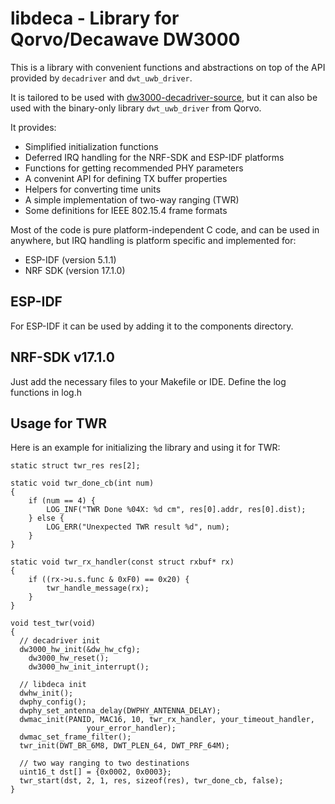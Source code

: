 # libdeca - Library for Qorvo/Decawave DW3000

This is a library with convenient functions and abstractions on top of the API provided by `decadriver` and `dwt_uwb_driver`.

It is tailored to be used with [dw3000-decadriver-source](https://github.com/br101/dw3000-decadriver-source), but it can also be used with the binary-only library `dwt_uwb_driver` from Qorvo.

It provides:
 * Simplified initialization functions
 * Deferred IRQ handling for the NRF-SDK and ESP-IDF platforms
 * Functions for getting recommended PHY parameters
 * A convenint API for defining TX buffer properties
 * Helpers for converting time units
 * A simple implementation of two-way ranging (TWR)
 * Some definitions for IEEE 802.15.4 frame formats

Most of the code is pure platform-independent C code, and can be used in anywhere, but IRQ handling is platform specific and implemented for:

 * ESP-IDF (version 5.1.1)
 * NRF SDK (version 17.1.0)

## ESP-IDF

For ESP-IDF it can be used by adding it to the components directory.

## NRF-SDK v17.1.0

Just add the necessary files to your Makefile or IDE. Define the log functions in log.h

## Usage for TWR

Here is an example for initializing the library and using it for TWR:

```
static struct twr_res res[2];

static void twr_done_cb(int num)
{
	if (num == 4) {
		LOG_INF("TWR Done %04X: %d cm", res[0].addr, res[0].dist);
	} else {
		LOG_ERR("Unexpected TWR result %d", num);
	}
}

static void twr_rx_handler(const struct rxbuf* rx)
{
	if ((rx->u.s.func & 0xF0) == 0x20) {
		twr_handle_message(rx);
	}
}

void test_twr(void)
{
  // decadriver init
  dw3000_hw_init(&dw_hw_cfg);
	dw3000_hw_reset();
	dw3000_hw_init_interrupt();

  // libdeca init
  dwhw_init();
  dwphy_config();
  dwphy_set_antenna_delay(DWPHY_ANTENNA_DELAY);
  dwmac_init(PANID, MAC16, 10, twr_rx_handler, your_timeout_handler,
  			     your_error_handler);
  dwmac_set_frame_filter();
  twr_init(DWT_BR_6M8, DWT_PLEN_64, DWT_PRF_64M);

  // two way ranging to two destinations
  uint16_t dst[] = {0x0002, 0x0003};
  twr_start(dst, 2, 1, res, sizeof(res), twr_done_cb, false);
}
```
